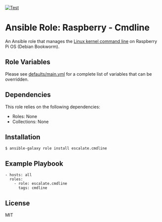 [![Test](https://github.com/escalate/ansible-raspberry-cmdline/actions/workflows/test.yml/badge.svg?branch=master&event=push)](https://github.com/escalate/ansible-raspberry-cmdline/actions/workflows/test.yml)

# Ansible Role: Raspberry - Cmdline

An Ansible role that manages the [Linux kernel command line](https://www.raspberrypi.com/documentation/computers/configuration.html#kernel-command-line-cmdline-txt) on Raspberry Pi OS (Debian Bookworm).

## Role Variables

Please see [defaults/main.yml](https://github.com/escalate/ansible-raspberry-cmdline/blob/master/defaults/main.yml) for a complete list of variables that can be overridden.

## Dependencies

This role relies on the following dependencies:

- Roles: None
- Collections: None

## Installation

```
$ ansible-galaxy role install escalate.cmdline
```

## Example Playbook

```
- hosts: all
  roles:
    - role: escalate.cmdline
      tags: cmdline
```

## License

MIT
